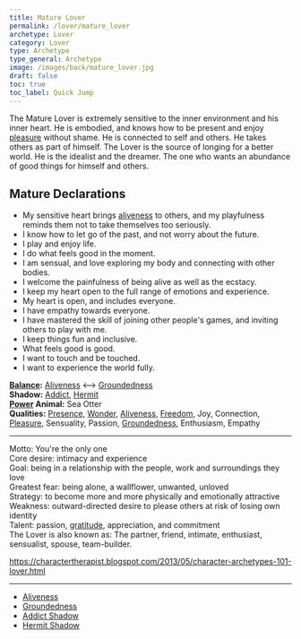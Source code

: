 ```yaml
---
title: Mature Lover
permalink: /lover/mature_lover
archetype: Lover
category: Lover
type: Archetype
type_general: Archetype
image: /images/back/mature_lover.jpg
draft: false
toc: true
toc_label: Quick Jump
---
```

 The Mature Lover is extremely sensitive to the inner environment and his inner heart. He is embodied, and knows how to be present and enjoy [pleasure](/lover/heart/romantic/pleasure) without shame. He is connected to self and others. He takes others as part of himself. The Lover is the source of longing for a better world. He is the idealist and the dreamer. The one who wants an abundance of good things for himself and others.    
  
  
## Mature Declarations  
- My sensitive heart brings [aliveness](/lover/mature_lover/aliveness) to others, and my playfulness reminds them not to take themselves too seriously.   
- I know how to let go of the past, and not worry about the future.   
- I play and enjoy life.  
- I do what feels good in the moment.   
- I am sensual, and love exploring my body and connecting with other bodies.   
- I welcome the painfulness of being alive as well as the ecstacy.   
- I keep my heart open to the full range of emotions and experience.   
- My heart is open, and includes everyone.   
- I have empathy towards everyone.   
- I have mastered the skill of joining other people's games, and inviting others to play with me.   
- I keep things fun and inclusive.   
- What feels good is good.  
- I want to touch and be touched.   
- I want to experience the world fully.   
  
**[Balance](/king/body/peace_maker/balance):** [Aliveness](/lover/mature_lover/aliveness) <--> [Groundedness](/lover/mature_lover/groundedness)  
**Shadow:** [Addict](/lover/mature_lover/addict_shadow), [Hermit](/lover/mature_lover/hermit_shadow)  
**[Power](/king/mature_king/power) Animal:** Sea Otter  
**Qualities:** [Presence](/lover/mind/innocent/presence), [Wonder](/lover/mind/innocent/wonder), [Aliveness](/lover/mature_lover/aliveness), [Freedom](/lover/spirit/jester/freedom), Joy, Connection, [Pleasure](/lover/heart/romantic/pleasure), Sensuality, Passion, [Groundedness](/lover/mature_lover/groundedness), Enthusiasm, Empathy  
  
---  
  
Motto: You're the only one  
Core desire: intimacy and experience  
Goal: being in a relationship with the people, work and surroundings they love  
Greatest fear: being alone, a wallflower, unwanted, unloved  
Strategy: to become more and more physically and emotionally attractive  
Weakness: outward-directed desire to please others at risk of losing own identity  
Talent: passion, [gratitude](/lover/heart/romantic/gratitude), appreciation, and commitment  
The Lover is also known as: The partner, friend, intimate, enthusiast, sensualist, spouse, team-builder.  
  
https://charactertherapist.blogspot.com/2013/05/character-archetypes-101-lover.html  

---
- [Aliveness](/lover/mature_lover/aliveness)
- [Groundedness](/lover/mature_lover/groundedness)
- [Addict Shadow](/lover/mature_lover/addict_shadow)
- [Hermit Shadow](/lover/mature_lover/hermit_shadow)
